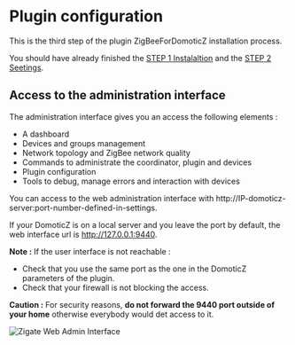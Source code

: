 # Plugin configuration

This is the third step of the plugin ZigBeeForDomoticZ installation process.

You should have already finished the [STEP 1 Instalaltion](Plugin_Installation.md) and the [STEP 2 Seetings](Plugin_Settings.md).


## Access to the administration interface

The administration interface gives you an access the following elements :

- A dashboard
- Devices and groups management
- Network topology and ZigBee network quality
- Commands to administrate the coordinator, plugin and devices
- Plugin configuration
- Tools to debug, manage errors and interaction with devices

You can access to the web administration interface with http://IP-domoticz-server:port-number-defined-in-settings.

If your DomoticZ is on a local server and you leave the port by default, the web interface url is http://127.0.0.1:9440.

**Note :** If the user interface is not reachable :
* Check that you use the same port as the one in the DomoticZ parameters of the plugin. 
* Check that your firewall is not blocking the access.

**Caution :** For security reasons, **do not forward the 9440 port outside of your home** otherwise everybody would det access to it.

![Zigate Web Admin Interface](Images/Dashboard.png)
